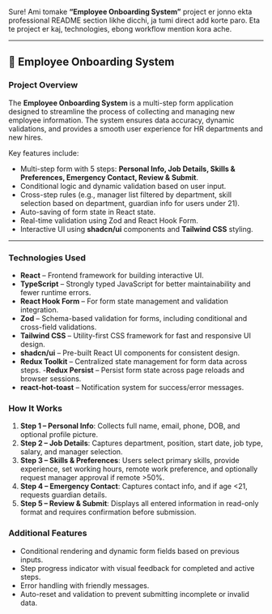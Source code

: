 Sure! Ami tomake **“Employee Onboarding System”** project er jonno ekta professional README section likhe dicchi, ja tumi direct add korte paro. Eta te project er kaj, technologies, ebong workflow mention kora ache.

---

## 📝 Employee Onboarding System

### Project Overview

The **Employee Onboarding System** is a multi-step form application designed to streamline the process of collecting and managing new employee information. The system ensures data accuracy, dynamic validations, and provides a smooth user experience for HR departments and new hires.

Key features include:

- Multi-step form with 5 steps: **Personal Info, Job Details, Skills & Preferences, Emergency Contact, Review & Submit**.
- Conditional logic and dynamic validation based on user input.
- Cross-step rules (e.g., manager list filtered by department, skill selection based on department, guardian info for users under 21).
- Auto-saving of form state in React state.
- Real-time validation using Zod and React Hook Form.
- Interactive UI using **shadcn/ui** components and **Tailwind CSS** styling.

---

### Technologies Used

- **React** – Frontend framework for building interactive UI.
- **TypeScript** – Strongly typed JavaScript for better maintainability and fewer runtime errors.
- **React Hook Form** – For form state management and validation integration.
- **Zod** – Schema-based validation for forms, including conditional and cross-field validations.
- **Tailwind CSS** – Utility-first CSS framework for fast and responsive UI design.
- **shadcn/ui** – Pre-built React UI components for consistent design.
- **Redux Toolkit** – Centralized state management for form data across steps. -**Redux Persist** – Persist form state across page reloads and browser sessions.
- **react-hot-toast** – Notification system for success/error messages.

### How It Works

1. **Step 1 – Personal Info**: Collects full name, email, phone, DOB, and optional profile picture.
2. **Step 2 – Job Details**: Captures department, position, start date, job type, salary, and manager selection.
3. **Step 3 – Skills & Preferences**: Users select primary skills, provide experience, set working hours, remote work preference, and optionally request manager approval if remote >50%.
4. **Step 4 – Emergency Contact**: Captures contact info, and if age <21, requests guardian details.
5. **Step 5 – Review & Submit**: Displays all entered information in read-only format and requires confirmation before submission.

### Additional Features

- Conditional rendering and dynamic form fields based on previous inputs.
- Step progress indicator with visual feedback for completed and active steps.
- Error handling with friendly messages.
- Auto-reset and validation to prevent submitting incomplete or invalid data.
